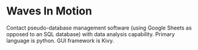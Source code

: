 # Waves In Motion
Contact pseudo-database management software (using Google Sheets as opposed to an SQL database) with data analysis capability.  Primary language is python.  GUI framework is Kivy.
